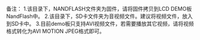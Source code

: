 备注：
1.该目录下，NANDFLASH文件夹为固件，请将固件拷贝到LCD DEMO板NandFlash中。
2.该目录下，SD卡文件夹为音视频文件。建议将视频文件，放入到SD卡中。
3.目前demo板只支持AVI视频文件，若需要播放其它视频，请将视频格式转化为AVI MOTION JPEG格式即可。

